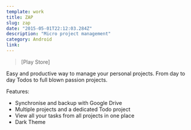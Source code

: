 ```yaml
---
template: work
title: ZAP
slug: zap
date: "2015-05-01T22:12:03.284Z"
description: "Micro project management"
category: Android
link: 
---
```


> [Play Store]

Easy and productive way to manage your personal projects.
From day to day Todos to full blown passion projects.

Features:

- Synchronise and backup with Google Drive
- Multiple projects and a dedicated Todo project
- View all your tasks from all projects in one place
- Dark Theme

